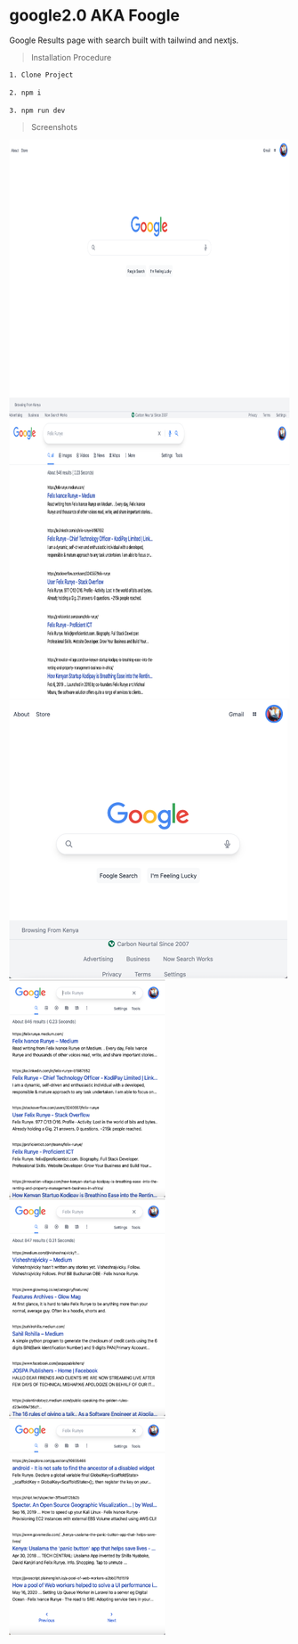 # google2.0 AKA Foogle
Google Results page with search built with tailwind and nextjs.

> Installation Procedure
```
1. Clone Project

2. npm i

3. npm run dev

```

> Screenshots
<img src="https://raw.githubusercontent.com/felixivance/google2.0/master/public/screenshots/1.png"  height="500" width="900" >
<br>
<img src="https://raw.githubusercontent.com/felixivance/google2.0/master/public/screenshots/3.png"  height="500" width="900" >

<br>
<img src="https://raw.githubusercontent.com/felixivance/google2.0/master/public/screenshots/2.png"  height="500" width="500" >
<br>
<img src="https://raw.githubusercontent.com/felixivance/google2.0/master/public/screenshots/4.png"  height="390" width="280" >
<br>
<img src="https://raw.githubusercontent.com/felixivance/google2.0/master/public/screenshots/5.png"  height="390" width="280" >
<br>
<img src="https://raw.githubusercontent.com/felixivance/google2.0/master/public/screenshots/6.png"  height="390" width="280" >
